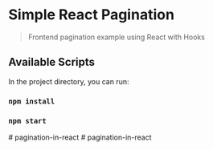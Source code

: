 # Simple React Pagination

> Frontend pagination example using React with Hooks

## Available Scripts

In the project directory, you can run:

### `npm install`

### `npm start`
#   p a g i n a t i o n - i n - r e a c t  
 #   p a g i n a t i o n - i n - r e a c t  
 